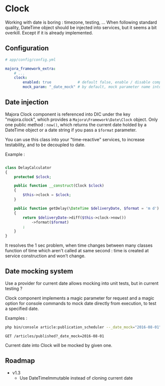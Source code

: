 # Clock

Working with date is boring : timezone, testing, ...
When following standard quality, DateTime object should be injected into services, but it seems a bit overkill. Except if it is already implemented.

## Configuration

```yml
# app/config/config.yml

majora_framework_extra:
    # ...
    clock:
        enabled: true            # default false, enable / disable component
        mock_param: "_date_mock" # by default, mock parameter name into request and cli options
```

## Date injection

Majora Clock component is referenced into DIC under the key "majora.clock", which provides a `Majora\Framework\Date\Clock` object.
Only one public method : `now()`, which returns the current date holded by a DateTime object or a date string if you pass a `$format` parameter.

You can use this class into your "time-reactive" services, to increase testability, and to be decoupled to date.

Example :
```php

class DelayCalculator
{
    protected $clock;

    public function __construct(Clock $clock)
    {
        $this->clock = $clock;
    }

    public function getDelay(\DateTime $deliveryDate, $format = 'm d')
    {
        return $deliveryDate->diff($this->clock->now())
            ->format($format)
        ;
    }
}
```

It resolves the 1 sec problem, when time changes between many classes function of time which aren't called at same second : time is created at service construction and won't change.

## Date mocking system

Use a provider for current date allows mocking into unit tests, but in current testing ?

Clock component implements a magic parameter for request and a magic option for console commands to mock date directly from execution, to test a specified date.

Examples :
```sh
php bin/console article:publication_scheduler --_date_mock="2016-08-01"
```
```
GET /articles/published?_date_mock=2016-08-01
```
Current date into Clock will be mocked by given one.

## Roadmap

 - v1.3
    - Use DateTimeImmutable instead of cloning current date
